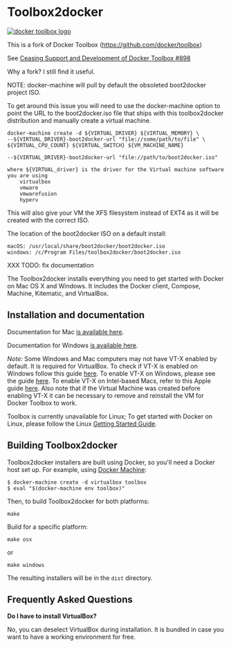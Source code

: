Toolbox2docker
==================================

[![docker toolbox logo](https://cloud.githubusercontent.com/assets/251292/9585188/2f31d668-4fca-11e5-86c9-826d18cf45fd.png)](https://www.docker.com/toolbox)


This is a fork of Docker Toolbox (https://github.com/docker/toolbox)

See [Ceasing Support and Development of Docker Toolbox #898](https://github.com/docker/toolbox/issues/898)

Why a fork? I still find it useful.

NOTE: docker-machine will pull by default the obsoleted boot2docker project ISO.

To get around this issue you will need to use the docker-machine option to point
the URL to the boot2docker.iso file that ships with this toolbox2docker distribution
and manually create a virtual machine.

	docker-machine create -d ${VIRTUAL_DRIVER} ${VIRTUAL_MEMORY} \
	--${VIRTUAL_DRIVER}-boot2docker-url "file://some/path/to/file" \
	${VIRTUAL_CPU_COUNT} ${VIRTUAL_SWITCH} ${VM_MACHINE_NAME}

	--${VIRTUAL_DRIVER}-boot2docker-url "file://path/to/boot2docker.iso"
	
	where ${VIRTUAL_driver} is the driver for the Virtual machine software you are using
		virtualbox
		vmware
		vmwarefusion
		hyperv

This will also give your VM the XFS filesystem instead of EXT4 as it will be
created with the correct ISO.

The location of the boot2docker ISO on a default install:

	macOS: /usr/local/share/boot2docker/boot2docker.iso
	windows: /c/Program Files/toolbox2docker/boot2docker.iso

XXX TODO: fix documentation


The Toolbox2docker installs everything you need to get started with
Docker on Mac OS X and Windows. It includes the Docker client, Compose,
Machine, Kitematic, and VirtualBox.

## Installation and documentation

Documentation for Mac [is available here](https://docs.docker.com/toolbox/toolbox_install_mac/).

Documentation for Windows [is available here](https://docs.docker.com/toolbox/toolbox_install_windows/). 

*Note:* Some Windows and Mac computers may not have VT-X enabled by default. It is required for VirtualBox. To check if VT-X is enabled on Windows follow this guide [here](http://amiduos.com/support/knowledge-base/article/how-can-i-get-to-know-my-processor-supports-virtualization-technology). To enable VT-X on Windows, please see the guide [here](http://www.howtogeek.com/213795/how-to-enable-intel-vt-x-in-your-computers-bios-or-uefi-firmware). To enable VT-X on Intel-based Macs, refer to this Apple guide [here](https://support.apple.com/en-us/HT203296).
Also note that if the Virtual Machine was created before enabling VT-X it can be necessary to remove and reinstall the VM for Docker Toolbox to work.

Toolbox is currently unavailable for Linux; To get started with Docker on Linux, please follow the Linux [Getting Started Guide](https://docs.docker.com/linux/started/).

## Building Toolbox2docker

Toolbox2docker installers are built using Docker, so you'll need a Docker host set up. For example, using [Docker Machine](https://github.com/docker/machine):

```
$ docker-machine create -d virtualbox toolbox
$ eval "$(docker-machine env toolbox)"
```

Then, to build Toolbox2docker for both platforms:

```
make
```

Build for a specific platform:

```
make osx
```

or

```
make windows
```

The resulting installers will be in the `dist` directory.

## Frequently Asked Questions

**Do I have to install VirtualBox?**

No, you can deselect VirtualBox during installation. It is bundled in case you want to have a working environment for free.
